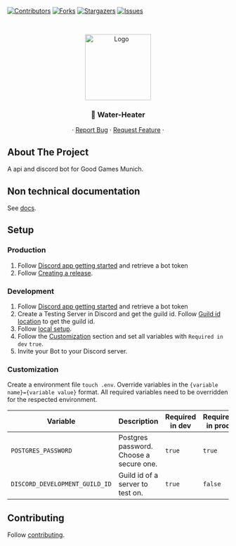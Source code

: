 [![Contributors][contributors-shield]][contributors-url]
[![Forks][forks-shield]][forks-url]
[![Stargazers][stars-shield]][stars-url]
[![Issues][issues-shield]][issues-url]

<!-- PROJECT HEADER -->
<br />
<p align="center">
  <!-- https://github.com/stefanjudis/github-light-dark-image-example -->
  <picture>
    <source media="(prefers-color-scheme: dark)" srcset="https://raw.github.com/Good-Games-Munich/assets/main/logos/GGM_logo_white.png">
    <img alt="Logo" src="https://raw.github.com/Good-Games-Munich/assets/main/logos/GGM_logo_black.png" height="150">
  </picture>

  <h3 align="center">🤖 Water-Heater</h3>

  <p align="center">
    ·
    <a href="https://github.com/Good-Games-Munich/water-heater/issues">Report Bug</a>
    ·
    <a href="https://github.com/Good-Games-Munich/water-heater/issues">Request Feature</a>
    ·
  </p>
</p>

<!-- ABOUT THE PROJECT -->

## About The Project

A api and discord bot for Good Games Munich.

## Non technical documentation

See [docs](docs/).

## Setup

### Production

1. Follow [Discord app getting started](https://discord.com/developers/docs/getting-started) and retrieve a bot token
2. Follow [Creating a release](https://github.com/Good-Games-Munich/.github/wiki/workflows#creating-a-release).

### Development

1. Follow [Discord app getting started](https://discord.com/developers/docs/getting-started) and retrieve a bot token
2. Create a Testing Server in Discord and get the guild id. Follow [Guild id location](https://www.reddit.com/r/Discord_Bots/comments/iw05gs/guild_id_location/) to get the guild id.
3. Follow [local setup](https://github.com/Good-Games-Munich/.github/wiki/workflows#local-setup).
4. Follow the [Customization](#customization) section and set all variables with `Required in dev` `true`.
5. Invite your Bot to your Discord server.

### Customization

Create a environment file `touch .env`. Override variables in the `{variable name}={variable value}` format. All required variables need to be overridden for the respected environment.

| Variable                       | Description                             | Required in dev | Required in prod | Default value |
| ------------------------------ | --------------------------------------- | --------------- | ---------------- | ------------- |
| `POSTGRES_PASSWORD`            | Postgres password. Choose a secure one. | `true`          | `true`           | none          |
| `DISCORD_DEVELOPMENT_GUILD_ID` | Guild id of a server to test on.        | `true`          | `false`          | none          |

<!-- CONTRIBUTING -->

## Contributing

Follow [contributing](https://github.com/Good-Games-Munich/.github/wiki/workflows#contributing).

<!-- MARKDOWN LINKS & IMAGES -->
<!-- https://www.markdownguide.org/basic-syntax/#reference-style-links -->

[contributors-shield]: https://img.shields.io/github/contributors/Good-Games-Munich/water-heater.svg?style=flat-square
[contributors-url]: https://github.com/Good-Games-Munich/water-heater/graphs/contributors
[forks-shield]: https://img.shields.io/github/forks/Good-Games-Munich/water-heater.svg?style=flat-square
[forks-url]: https://github.com/Good-Games-Munich/water-heater/network/members
[stars-shield]: https://img.shields.io/github/stars/Good-Games-Munich/water-heater.svg?style=flat-square
[stars-url]: https://github.com/Good-Games-Munich/water-heater/stargazers
[issues-shield]: https://img.shields.io/github/issues/Good-Games-Munich/water-heater.svg?style=flat-square
[issues-url]: https://github.com/Good-Games-Munich/water-heater/issues
